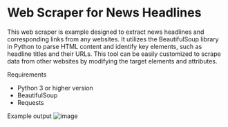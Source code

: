 # Web Scraper for News Headlines

This web scraper is example designed to extract news headlines and corresponding links from any websites. It utilizes the BeautifulSoup library in Python to parse HTML content and identify key elements, such as headline titles and their URLs. This tool can be easily customized to scrape data from other websites by modifying the target elements and attributes.

Requirements
- Python 3 or higher version 
- BeautifulSoup
- Requests

Example output
![image](https://github.com/user-attachments/assets/447505c2-a783-4cd5-850a-7790bf6f402e)

